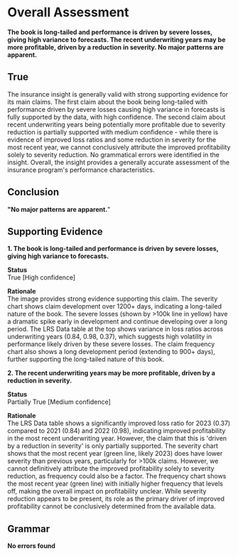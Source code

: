 # Overall Assessment



**The book is long-tailed and performance is driven by severe losses, giving high variance to forecasts. The recent underwriting years may be more profitable, driven by a reduction in severity. No major patterns are apparent.**

## True

The insurance insight is generally valid with strong supporting evidence for its main claims. The first claim about the book being long-tailed with performance driven by severe losses causing high variance in forecasts is fully supported by the data, with high confidence. The second claim about recent underwriting years being potentially more profitable due to severity reduction is partially supported with medium confidence - while there is evidence of improved loss ratios and some reduction in severity for the most recent year, we cannot conclusively attribute the improved profitability solely to severity reduction. No grammatical errors were identified in the insight. Overall, the insight provides a generally accurate assessment of the insurance program's performance characteristics.



## Conclusion

**"No major patterns are apparent.**"



## Supporting Evidence

**1. The book is long-tailed and performance is driven by severe losses, giving high variance to forecasts.**

**Status** <br>True [High confidence]

**Rationale** <br>The image provides strong evidence supporting this claim. The severity chart shows claim development over 1200+ days, indicating a long-tailed nature of the book. The severe losses (shown by >100k line in yellow) have a dramatic spike early in development and continue developing over a long period. The LRS Data table at the top shows variance in loss ratios across underwriting years (0.84, 0.98, 0.37), which suggests high volatility in performance likely driven by these severe losses. The claim frequency chart also shows a long development period (extending to 900+ days), further supporting the long-tailed nature of this book.

**2. The recent underwriting years may be more profitable, driven by a reduction in severity.**

**Status** <br>Partially True [Medium confidence]

**Rationale** <br>The LRS Data table shows a significantly improved loss ratio for 2023 (0.37) compared to 2021 (0.84) and 2022 (0.98), indicating improved profitability in the most recent underwriting year. However, the claim that this is 'driven by a reduction in severity' is only partially supported. The severity chart shows that the most recent year (green line, likely 2023) does have lower severity than previous years, particularly for >100k claims. However, we cannot definitively attribute the improved profitability solely to severity reduction, as frequency could also be a factor. The frequency chart shows the most recent year (green line) with initially higher frequency that levels off, making the overall impact on profitability unclear. While severity reduction appears to be present, its role as the primary driver of improved profitability cannot be conclusively determined from the available data.



## Grammar

**No errors found**
